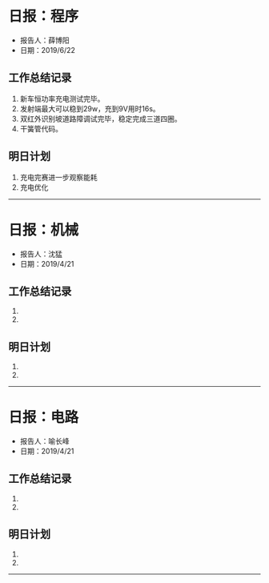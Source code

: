 # 日报：程序
* 报告人：薛博阳
* 日期：2019/6/22

## 工作总结记录

1. 新车恒功率充电测试完毕。
2. 发射端最大可以稳到29w，充到9V用时16s。
3. 双红外识别坡道路障调试完毕，稳定完成三道四圈。
4. 干簧管代码。



## 明日计划

1. 充电完赛进一步观察能耗
2. 充电优化


-----------------------------------------------------


# 日报：机械
* 报告人：沈猛
* 日期：2019/4/21


## 工作总结记录

1. 
2. 


## 明日计划

1. 
2. 

-----------------------------------------------------


# 日报：电路
* 报告人：喻长峰
* 日期：2019/4/21


## 工作总结记录

1. 
2. 

## 明日计划

1. 
2. 

-----------------------------------------------------